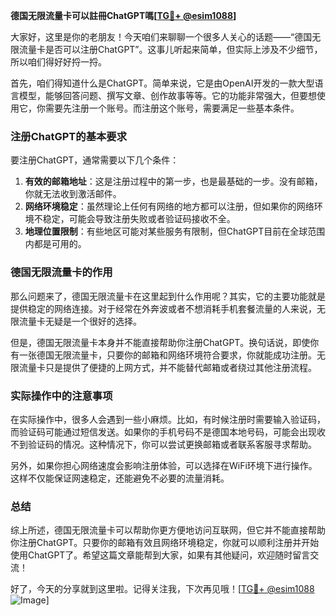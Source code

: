 **德国无限流量卡可以註冊ChatGPT嗎[[TG💪+ @esim1088](https://t.me/s/esim1088)]**

大家好，这里是你的老朋友！今天咱们来聊聊一个很多人关心的话题——“德国无限流量卡是否可以注册ChatGPT”。这事儿听起来简单，但实际上涉及不少细节，所以咱们得好好捋一捋。

首先，咱们得知道什么是ChatGPT。简单来说，它是由OpenAI开发的一款大型语言模型，能够回答问题、撰写文章、创作故事等等。它的功能非常强大，但要想使用它，你需要先注册一个账号。而注册这个账号，需要满足一些基本条件。

### 注册ChatGPT的基本要求

要注册ChatGPT，通常需要以下几个条件：
1. **有效的邮箱地址**：这是注册过程中的第一步，也是最基础的一步。没有邮箱，你就无法收到激活邮件。
2. **网络环境稳定**：虽然理论上任何有网络的地方都可以注册，但如果你的网络环境不稳定，可能会导致注册失败或者验证码接收不全。
3. **地理位置限制**：有些地区可能对某些服务有限制，但ChatGPT目前在全球范围内都是可用的。

### 德国无限流量卡的作用

那么问题来了，德国无限流量卡在这里起到什么作用呢？其实，它的主要功能就是提供稳定的网络连接。对于经常在外奔波或者不想消耗手机套餐流量的人来说，无限流量卡无疑是一个很好的选择。

但是，德国无限流量卡本身并不能直接帮助你注册ChatGPT。换句话说，即使你有一张德国无限流量卡，只要你的邮箱和网络环境符合要求，你就能成功注册。无限流量卡只是提供了便捷的上网方式，并不能替代邮箱或者绕过其他注册流程。

### 实际操作中的注意事项

在实际操作中，很多人会遇到一些小麻烦。比如，有时候注册时需要输入验证码，而验证码可能通过短信发送。如果你的手机号码不是德国本地号码，可能会出现收不到验证码的情况。这种情况下，你可以尝试更换邮箱或者联系客服寻求帮助。

另外，如果你担心网络速度会影响注册体验，可以选择在WiFi环境下进行操作。这样不仅能保证网速稳定，还能避免不必要的流量消耗。

### 总结

综上所述，德国无限流量卡可以帮助你更方便地访问互联网，但它并不能直接帮助你注册ChatGPT。只要你的邮箱有效且网络环境稳定，你就可以顺利注册并开始使用ChatGPT了。希望这篇文章能帮到大家，如果有其他疑问，欢迎随时留言交流！

好了，今天的分享就到这里啦。记得关注我，下次再见哦！[[TG💪+ @esim1088](https://t.me/s/esim1088) ![Image](https://i.postimg.cc/4NQfJmqS/Snipaste-2025-05-13-00-14-12.png)]